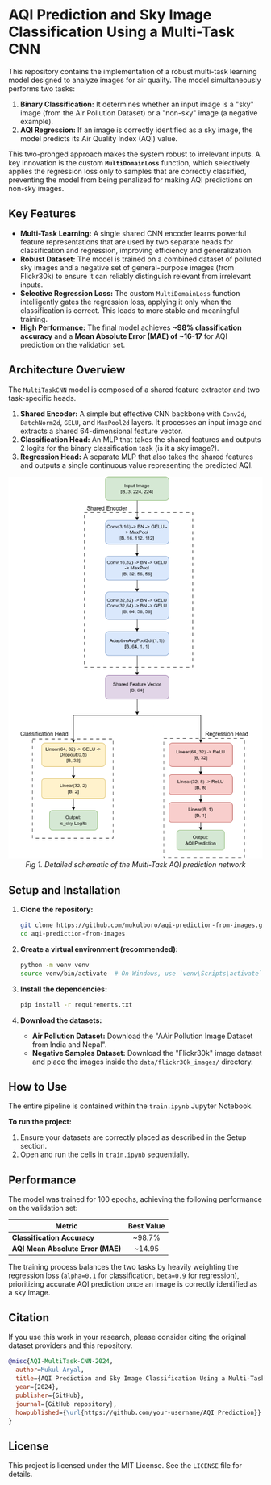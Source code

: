 # AQI Prediction and Sky Image Classification Using a Multi-Task CNN

This repository contains the implementation of a robust multi-task learning model designed to analyze images for air quality. The model simultaneously performs two tasks:
1.  **Binary Classification:** It determines whether an input image is a "sky" image (from the Air Pollution Dataset) or a "non-sky" image (a negative example).
2.  **AQI Regression:** If an image is correctly identified as a sky image, the model predicts its Air Quality Index (AQI) value.

This two-pronged approach makes the system robust to irrelevant inputs. A key innovation is the custom **`MultiDomainLoss`** function, which selectively applies the regression loss only to samples that are correctly classified, preventing the model from being penalized for making AQI predictions on non-sky images.

## Key Features

-   **Multi-Task Learning:** A single shared CNN encoder learns powerful feature representations that are used by two separate heads for classification and regression, improving efficiency and generalization.
-   **Robust Dataset:** The model is trained on a combined dataset of polluted sky images and a negative set of general-purpose images (from Flickr30k) to ensure it can reliably distinguish relevant from irrelevant inputs.
-   **Selective Regression Loss:** The custom `MultiDomainLoss` function intelligently gates the regression loss, applying it only when the classification is correct. This leads to more stable and meaningful training.
-   **High Performance:** The final model achieves **~98% classification accuracy** and a **Mean Absolute Error (MAE) of ~16-17** for AQI prediction on the validation set.

## Architecture Overview

The `MultiTaskCNN` model is composed of a shared feature extractor and two task-specific heads.

1.  **Shared Encoder:** A simple but effective CNN backbone with `Conv2d`, `BatchNorm2d`, `GELU`, and `MaxPool2d` layers. It processes an input image and extracts a shared 64-dimensional feature vector.
2.  **Classification Head:** An MLP that takes the shared features and outputs 2 logits for the binary classification task (is it a sky image?).
3.  **Regression Head:** A separate MLP that also takes the shared features and outputs a single continuous value representing the predicted AQI.

<p align="center">
  <img src=".github/architecture.png" alt="TikhoFormer Architecture Diagram" width="800"/>
  <br>
  <em>Fig 1. Detailed schematic of the Multi-Task AQI prediction network</em>
</p>


## Setup and Installation

1.  **Clone the repository:**
    ```bash
    git clone https://github.com/mukulboro/aqi-prediction-from-images.git
    cd aqi-prediction-from-images
    ```

2.  **Create a virtual environment (recommended):**
    ```bash
    python -m venv venv
    source venv/bin/activate  # On Windows, use `venv\Scripts\activate`
    ```

3.  **Install the dependencies:**
    ```bash
    pip install -r requirements.txt
    ```

4.  **Download the datasets:**
    -   **Air Pollution Dataset:** Download the "AAir Pollution Image Dataset from India and Nepal".
    -   **Negative Samples Dataset:** Download the "Flickr30k" image dataset and place the images inside the `data/flickr30k_images/` directory.

## How to Use

The entire pipeline is contained within the `train.ipynb` Jupyter Notebook.

**To run the project:**
1.  Ensure your datasets are correctly placed as described in the Setup section.
2.  Open and run the cells in `train.ipynb` sequentially.



## Performance

The model was trained for 100 epochs, achieving the following performance on the validation set:

| Metric                          | Best Value |
| ------------------------------- | :--------: |
| **Classification Accuracy**     | ~98.7%     |
| **AQI Mean Absolute Error (MAE)** | ~14.95     |

The training process balances the two tasks by heavily weighting the regression loss (`alpha=0.1` for classification, `beta=0.9` for regression), prioritizing accurate AQI prediction once an image is correctly identified as a sky image.

## Citation

If you use this work in your research, please consider citing the original dataset providers and this repository.

```bibtex
@misc{AQI-MultiTask-CNN-2024,
  author=Mukul Aryal,
  title={AQI Prediction and Sky Image Classification Using a Multi-Task CNN},
  year={2024},
  publisher={GitHub},
  journal={GitHub repository},
  howpublished={\url{https://github.com/your-username/AQI_Prediction}}
}
```

## License

This project is licensed under the MIT License. See the `LICENSE` file for details.
